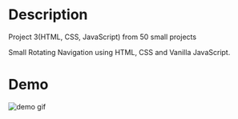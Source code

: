 # Description 

Project 3(HTML, CSS, JavaScript) from 50 small projects

Small Rotating Navigation using HTML, CSS and Vanilla JavaScript.

# Demo

![demo gif](./example.gif)
